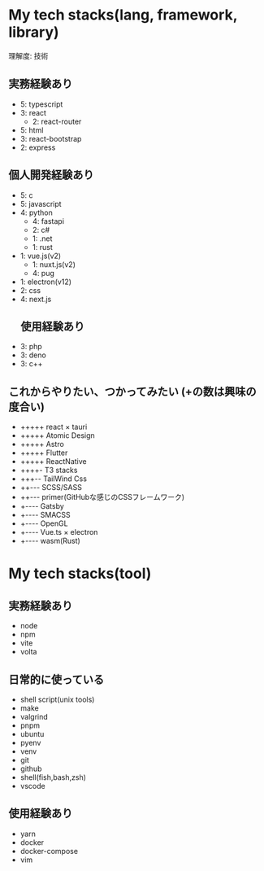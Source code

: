 # My tech stacks(lang, framework, library)
理解度: 技術 
## 実務経験あり
- 5: typescript 
- 3: react
  - 2: react-router
- 5: html
- 3: react-bootstrap
- 2: express
## 個人開発経験あり
- 5: c
- 5: javascript
- 4: python
  - 4: fastapi
  - 2: c#
  - 1: .net
  - 1: rust
- 1: vue.js(v2)
  - 1: nuxt.js(v2)
  - 4: pug
- 1: electron(v12)
- 2: css
- 4: next.js
  ## 使用経験あり
- 3: php
- 3: deno
- 3: c++
## これからやりたい、つかってみたい (+の数は興味の度合い)
- +++++ react × tauri 
- +++++ Atomic Design 
- +++++ Astro 
- +++++ Flutter 
- +++++ ReactNative 
- ++++- T3 stacks 
- +++-- TailWind Css
- ++--- SCSS/SASS 
- ++--- primer(GitHubな感じのCSSフレームワーク) 
- +---- Gatsby 
- +---- SMACSS 
- +---- OpenGL 
- +---- Vue.ts × electron 
- +---- wasm(Rust) 

# My tech stacks(tool)
## 実務経験あり
- node
- npm
- vite
- volta
## 日常的に使っている
- shell script(unix tools)
- make
- valgrind
- pnpm
- ubuntu
- pyenv
- venv
- git
- github
- shell(fish,bash,zsh)
- vscode
## 使用経験あり
- yarn
- docker
- docker-compose
- vim
